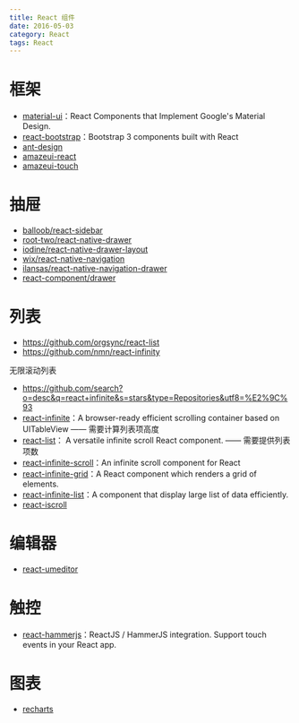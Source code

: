 ```yaml
---
title: React 组件
date: 2016-05-03
category: React
tags: React
---
```


# 框架
- [material-ui](https://github.com/callemall/material-ui)：React Components that Implement Google's Material Design.
- [react-bootstrap](https://github.com/react-bootstrap/react-bootstrap)：Bootstrap 3 components built with React
- [ant-design](https://github.com/ant-design/ant-design)
- [amazeui-react](https://github.com/amazeui/amazeui-react)
- [amazeui-touch](https://github.com/amazeui/amazeui-touch)

# 抽屉
- [balloob/react-sidebar](https://github.com/balloob/react-sidebar)
- [root-two/react-native-drawer](https://github.com/root-two/react-native-drawer)
- [iodine/react-native-drawer-layout](https://github.com/iodine/react-native-drawer-layout)
- [wix/react-native-navigation](https://github.com/wix/react-native-navigation)
- [ilansas/react-native-navigation-drawer](https://github.com/ilansas/react-native-navigation-drawer)
- [react-component/drawer](https://github.com/react-component/drawer)

# 列表
- https://github.com/orgsync/react-list
- https://github.com/nmn/react-infinity

无限滚动列表
- https://github.com/search?o=desc&q=react+infinite&s=stars&type=Repositories&utf8=%E2%9C%93
- [react-infinite](https://github.com/seatgeek/react-infinite)：A browser-ready efficient scrolling container based on UITableView —— 需要计算列表项高度
- [react-list](https://github.com/orgsync/react-list)： A versatile infinite scroll React component. —— 需要提供列表项数
- [react-infinite-scroll](https://github.com/guillaumervls/react-infinite-scroll)：An infinite scroll component for React
- [react-infinite-grid](https://github.com/ggordan/react-infinite-grid)：A React component which renders a grid of elements.
- [react-infinite-list](https://github.com/jankopriva/react-infinite-list)：A component that display large list of data efficiently.
- [react-iscroll](https://github.com/schovi/react-iscroll)

# 编辑器
- [react-umeditor](https://github.com/liuhong1happy/react-umeditor)

# 触控
- [react-hammerjs](https://github.com/JedWatson/react-hammerjs)：ReactJS / HammerJS integration. Support touch events in your React app.

# 图表
- [recharts](https://github.com/recharts/recharts)
